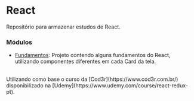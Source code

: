 # React

Repositório para armazenar estudos de React.

### Módulos

- [Fundamentos](./fundamentos): Projeto contendo alguns fundamentos do React, utilizando componentes diferentes em cada Card da tela.

<br>
Utilizando como base o curso da [Cod3r](https://www.cod3r.com.br/) disponibilizado na [Udemy](https://www.udemy.com/course/react-redux-pt).
